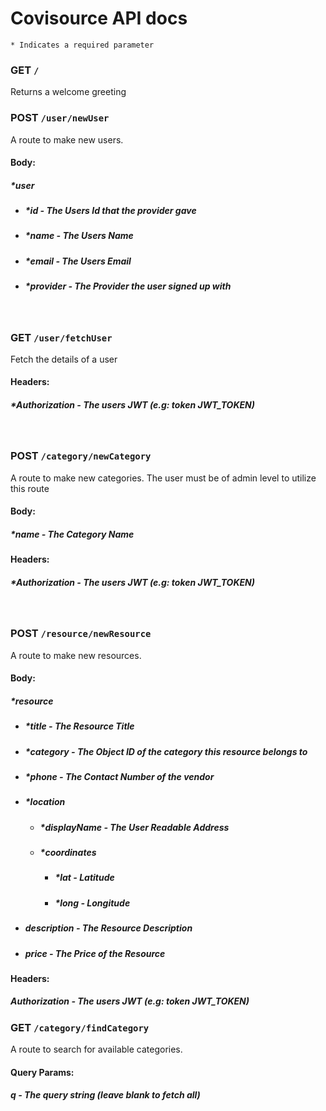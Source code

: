 # Covisource API docs

`* Indicates a required parameter`

### **GET `/`**

Returns a welcome greeting

### **POST `/user/newUser`**

A route to make new users.

#### **Body:**

##### **\*user**

- ##### **\*id** - The Users Id that the provider gave

- ##### **\*name** - The Users Name

- ##### **\*email** - The Users Email

- ##### **\*provider** - The Provider the user signed up with

<br>

### **GET `/user/fetchUser`**

Fetch the details of a user

#### **Headers:**

##### **\*Authorization** - The users JWT (e.g: token JWT_TOKEN)

<br>

### **POST `/category/newCategory`**

A route to make new categories. The user must be of admin level to utilize this route

#### **Body:**

##### **\*name** - The Category Name

#### **Headers:**

##### **\*Authorization** - The users JWT (e.g: token JWT_TOKEN)

<br>

### **POST `/resource/newResource`**

A route to make new resources.

#### **Body:**

##### **\*resource**

- ##### **\*title** - The Resource Title

- ##### **\*category** - The Object ID of the category this resource belongs to

- ##### **\*phone** - The Contact Number of the vendor

- ##### **\*location**

  - ##### **\*displayName** - The User Readable Address
  - ##### **\*coordinates**
    - ##### **\*lat** - Latitude
    - ##### **\*long** - Longitude

- ##### **description** - The Resource Description
- ##### **price** - The Price of the Resource

#### **Headers:**

##### **Authorization** - The users JWT (e.g: token JWT_TOKEN)

### **GET `/category/findCategory`**

A route to search for available categories.

#### **Query Params:**

##### **q** - The query string (leave blank to fetch all)


<br>
